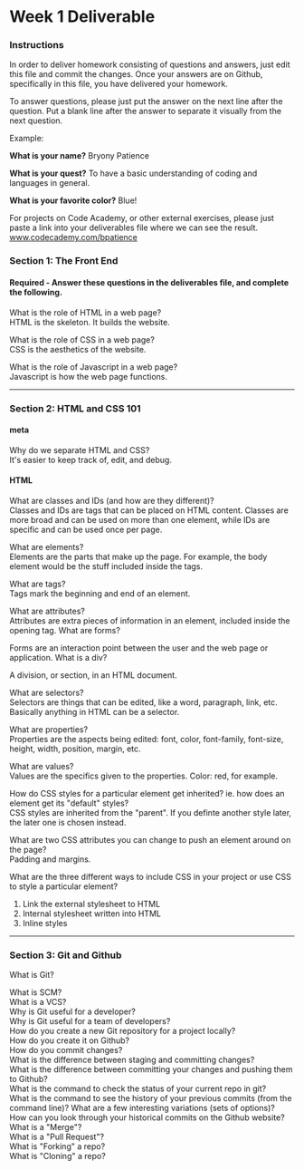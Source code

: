 # Week 1 Deliverable  

### Instructions  

In order to deliver homework consisting of questions and answers, just edit this file and commit the changes.  Once your answers are on Github, specifically in this file, you have delivered your homework.  
  
To answer questions, please just put the answer on the next line after the question.  Put a blank line after the answer to separate it visually from the next question.  

Example:  

**What is your name?**
Bryony Patience  

**What is your quest?**
To have a basic understanding of coding and languages in general.  

**What is your favorite color?**
Blue!  

For projects on Code Academy, or other external exercises, please just paste a link into your deliverables file where we can see the result.  
www.codecademy.com/bpatience

### Section 1: The Front End
#### Required - Answer these questions in the deliverables file, and complete the following. 
What is the role of HTML in a web page?  
HTML is the skeleton. It builds the website. 

What is the role of CSS in a web page?  
CSS is the aesthetics of the website. 

What is the role of Javascript in a web page?  
Javascript is how the web page functions. 

---

### Section 2: HTML and CSS 101

#### meta
Why do we separate HTML and CSS?  
It's easier to keep track of, edit, and debug.

#### HTML
What are classes and IDs (and how are they different)?  
Classes and IDs are tags that can be placed on HTML content. Classes are more broad and can be used on more than one element, while IDs are specific and can be used once per page.  

What are elements?  
Elements are the parts that make up the page. For example, the body element would be the stuff included inside the <body></body> tags.  

What are tags?  
Tags mark the beginning and end of an element. 

What are attributes?  
Attributes are extra pieces of information in an element, included inside the opening tag. 
What are forms?  

Forms are an interaction point between the user and the web page or application.
What is a div?  

A division, or section, in an HTML document. 

What are selectors?  
Selectors are things that can be edited, like a word, paragraph, link, etc. Basically anything in HTML can be a selector.

What are properties?  
Properties are the aspects being edited: font, color, font-family, font-size, height, width, position, margin, etc. 

What are values?  
Values are the specifics given to the properties. Color: red, for example. 

How do CSS styles for a particular element get inherited? ie. how does an element get its "default" styles?  
CSS styles are inherited from the "parent". If you definte another style later, the later one is chosen instead. 

What are two CSS attributes you can change to push an element around on the page?  
Padding and margins. 

What are the three different ways to include CSS in your project or use CSS to style a particular element?  
1. Link the external stylesheet to HTML
2. Internal stylesheet written into HTML
3. Inline styles

---
### Section 3: Git and Github  
What is Git?  


What is SCM?  
What is a VCS?  
Why is Git useful for a developer?  
Why is Git useful for a team of developers?  
How do you create a new Git repository for a project locally?  
How do you create it on Github?  
How do you commit changes?  
What is the difference between staging and committing changes?  
What is the difference between committing your changes and pushing them to Github?  
What is the command to check the status of your current repo in git?  
What is the command to see the history of your previous commits (from the command line)?  What are a few interesting variations (sets of options)?  
How can you look through your historical commits on the Github website?  
What is a "Merge"?  
What is a "Pull Request"?  
What is "Forking" a repo?  
What is "Cloning" a repo?  
